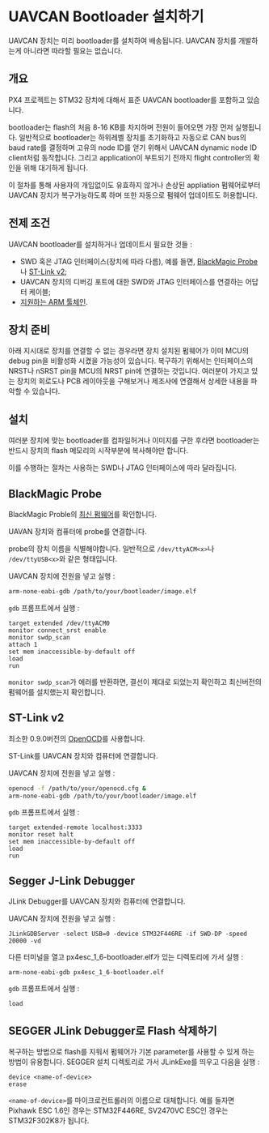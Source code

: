 # UAVCAN Bootloader 설치하기

<aside class="warning">
UAVCAN 장치는 미리 bootloader를 설치하여 배송됩니다. UAVCAN 장치를 개발하는게 아니라면 따라할 필요는 없습니다.
</aside>

## 개요

PX4 프로젝트는 STM32 장치에 대해서 표준 UAVCAN bootloader를 포함하고 있습니다.

bootloader는 flash의 처음 8-16 KB를 차지하며 전원이 들어오면 가장 먼저 실행됩니다. 일반적으로 bootloader는 하위레벨 장치를 초기화하고 자동으로 CAN bus의 baud rate를 결정하며 고유의 node ID를 얻기 위해서 UAVCAN dynamic node ID client처럼 동작합니다. 그리고 application이 부트되기 전까지 flight controller의 확인을 위해 대기하게 됩니다.

이 절차를 통해 사용자의 개입없이도 유효하지 않거나 손상된 appliation 펌웨어로부터 UAVCAN 장치가 복구가능하도록 하며 또한 자동으로 펌웨어 업데이트도 허용합니다.

## 전제 조건

UAVCAN bootloader를 설치하거나 업데이트시 필요한 것들 :

* SWD 혹은 JTAG 인터페이스(장치에 따라 다름), 예를 들면, [BlackMagic Probe](http://www.blacksphere.co.nz/main/blackmagic)나 [ST-Link v2](http://www.st.com/internet/evalboard/product/251168.jsp);
* UAVCAN 장치의 디버깅 포트에 대한 SWD와 JTAG 인터페이스를 연결하는 어답터 케이블;
* [지원하는 ARM 툴체인](starting-installing.md).

## 장치 준비

아래 지시대로 장치를 연결할 수 없는 경우라면 장치 설치된 펌웨어가 이미 MCU의 debug pin을 비활성화 시켰을 가능성이 있습니다. 복구하기 위해서는 인터페이스의 NRST나 nSRST pin을 MCU의 NRST pin에 연결하는 것입니다. 여러분이 가지고 있는 장치의 회로도나 PCB 레이아웃을 구해보거나 제조사에 연결해서 상세한 내용을 파악할 수 있습니다.

## 설치

여러분 장치에 맞는 bootloader를 컴파일허거나 이미지를 구한 후라면 bootloader는 반드시 장치의 flash 메모리의 시작부분에 복사해야만 합니다.

이를 수행하는 절차는 사용하는 SWD나 JTAG 인터페이스에 따라 달라집니다.

## BlackMagic Probe

BlackMagic Proble의 [최신 펌웨어](https://github.com/blacksphere/blackmagic/wiki/Hacking)를 확인합니다.

UAVAN 장치와 컴퓨터에 probe를 연결합니다.

probe의 장치 이름을 식별해야합니다. 일반적으로 `/dev/ttyACM<x>`나 `/dev/ttyUSB<x>`와 같은 형태입니다.

UAVCAN 장치에 전원을 넣고 실행 :

<div class="host-code"></div>

```sh
arm-none-eabi-gdb /path/to/your/bootloader/image.elf
```

`gdb` 프롬프트에서 실행 :

<div class="host-code"></div>

```gdb
target extended /dev/ttyACM0
monitor connect_srst enable
monitor swdp_scan
attach 1
set mem inaccessible-by-default off
load
run
```

`monitor swdp_scan`가 에러를 반환하면, 결선이 제대로 되었는지 확인하고 최신버전의 펌웨어를 설치했는지 확인합니다.

## ST-Link v2

최소한 0.9.0버전의 [OpenOCD](http://openocd.org)를 사용합니다.

ST-Link를 UAVCAN 장치와 컴퓨터에 연결합니다.

UAVCAN 장치에 전원을 넣고 실행 :

<div class="host-code"></div>

```sh
openocd -f /path/to/your/openocd.cfg &
arm-none-eabi-gdb /path/to/your/bootloader/image.elf
```

`gdb` 프롬프트에서 실행 :

<div class="host-code"></div>

```gdb
target extended-remote localhost:3333
monitor reset halt
set mem inaccessible-by-default off
load
run
```
## Segger J-Link Debugger

JLink Debugger를 UAVCAN 장치와 컴퓨터에 연결합니다.

UAVCAN 장치에 전원을 넣고 실행 :

<div class="host-code"></div>

```JLinkGDBServer -select USB=0 -device STM32F446RE -if SWD-DP -speed 20000 -vd```

다른 터미널을 열고 px4esc_1_6-bootloader.elf가 있는 디렉토리에 가서 실행 :

<div class="host-code"></div>

```arm-none-eabi-gdb px4esc_1_6-bootloader.elf```

`gdb` 프롬프트에서 실행 :

<div class="host-code"></div>

```tar ext :2331
load
```
## SEGGER JLink Debugger로 Flash 삭제하기

복구하는 방법으로 flash를 지워서 펌웨어가 기본 parameter를 사용할 수 있게 하는 방법이 유용합니다. SEGGER 설치 디렉토리로 가서 JLinkExe를 띄우고 다음을 실행 :

    device <name-of-device>
    erase

`<name-of-device>`를 마이크로컨트롤러의 이름으로 대체합니다. 예를 들자면 Pixhawk ESC 1.6인 경우는 STM32F446RE, SV2470VC ESC인 경우는 STM32F302K8가 됩니다.

